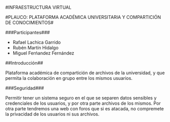 #INFRAESTRUCTURA VIRTUAL

#PLAUCO:
PLATAFORMA ACADÉMICA UNIVERSITARIA Y COMPARTICIÓN DE CONOCIMIENTOS#

###Participantes###
- Rafael Lachica Garrido
- Rubén Martín Hidalgo
- Miguel Ferńandez Fernández

##Introducción##

Plataforma académica de compartición de archivos de la universidad, y que permita la colaboración en grupo entre los mismos usuarios.

###Seguridad###

Permitir tener un sistema seguro en el que se separen datos sensibles y credenciales de los usuarios, y por otra parte archivos de los mismos. Por otra parte tendremos una web con foros que si es atacada, no compremete la privacidad de los usuarios ni sus archivos.


